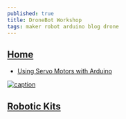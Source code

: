 ```yaml
---
published: true
title: DroneBot Workshop
tags: maker robot arduino blog drone
---
```

## [Home](https://www.youtube.com/channel/UCzml9bXoEM0itbcE96CB03w/playlists)
-  [Using Servo Motors with Arduino](https://www.youtube.com/watch?v=kUHmYKWwuWs&list=PLWNDWPAClRVpz1kldq3PktejQH3D-xRaC)

[![caption](https://img.youtube.com/vi/kUHmYKWwuWs/0.jpg)](https://www.youtube.com/watch?v=kUHmYKWwuWs)

## [Robotic Kits](https://www.intorobotics.com/47-programmable-robotic-kits/)
